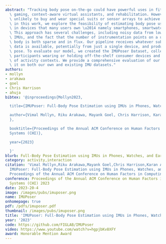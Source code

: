 ```yaml
---
abstract: "Tracking body pose on-the-go could have powerful uses in fitness, mobile\
  \ gaming, context-aware virtual assistants, and rehabilitation. However, users are\
  \ unlikely to buy and wear special suits or sensor arrays to achieve this end. Instead,\
  \ in this work, we explore the feasibility of estimating body pose using IMUs already\
  \ in devices that many users own \u2014 namely smartphones, smartwatches, and earbuds.\
  \ This approach has several challenges, including noisy data from low-cost commodity\
  \ IMUs, and the fact that the number of instrumentation points on a user\u2019s\
  \ body is both sparse and in flux. Our pipeline receives whatever subset of IMU\
  \ data is available, potentially from just a single device, and produces a best-guess\
  \ pose. To evaluate our model, we created the IMUPoser Dataset, collected from 10\
  \ participants wearing or holding off-the-shelf consumer devices and across a variety\
  \ of activity contexts. We provide a comprehensive evaluation of our system, benchmarking\
  \ it on both our own and existing IMU datasets."
authors:
- mollyn
- arakawa
- goel
- Chris Harrison
- ahuja
bibtex: '@inproceedings{Mollyn2023,

  title={IMUPoser: Full-Body Pose Estimation using IMUs in Phones, Watches, and Earbuds.},

  author={Vimal Mollyn, Riku Arakawa, Mayank Goel, Chris Harrison, Karan Ahuja
  },

  booktitle={Proceedings of the Annual ACM Conference on Human Factors in Computing
  Systems (CHI)},

  year={2023}

  }'
blurb: Full-Body Pose Estimation using IMUs in Phones, Watches, and Earbuds
category: activity,interaction
citation: 'Vimal Mollyn,Riku Arakawa,Mayank Goel,Chris Harrison,Karan Ahuja,. 2023.
  IMUPoser: Full-Body Pose Estimation using IMUs in Phones, Watches, and Earbuds..
  Proceedings of the Annual ACM Conference on Human Factors in Computing Systems (CHI).'
conference: Proceedings of the Annual ACM Conference on Human Factors in Computing
  Systems (CHI) 2023
date: 2023-20-4
image: /images/pubs/imuposer.png
name: IMUPoser
onhomepage: true
pdf: /pdfs/imuposer.pdf
thumbnail: /images/pubs/imuposer.png
title: 'IMUPoser: Full-Body Pose Estimation using IMUs in Phones, Watches, and Earbuds.'
year: '2023'
code: https://github.com/FIGLAB/IMUPoser
video: https://www.youtube.com/watch?v=hgpjbKv8XFY
award: Honorable Mention Award
---
```

